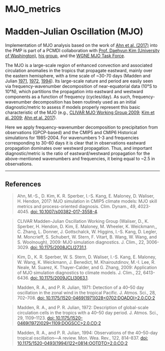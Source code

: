 # MJO_metrics


# Madden-Julian Oscillation (MJO)
Implementation of MJO analysis based on the work of [Ahn et al. (2017)][ahn2017] into the PMP is part of a PCMDI collaboration with [Prof. Daehyun Kim (University of Washington)][dhkim], [his group][dhkimgroup], and the [WGNE MJO Task Force][mjotaskforce].
 
The MJO is a large-scale region of enhanced convection and associated circulation anomalies in the tropics that propagate eastward, mainly over the eastern hemisphere, with a time scale of ~30-70 days (Madden and Julian [1971][Madden1971], [1972][Madden1972], [1994][Madden1994]). Its large-scale nature and period are easily seen via frequency-wavenumber decomposition of near-equatorial data (10°S to 10°N), which partitions the propagation into eastward and westward components as a function of frequency (cycles/day). As such, frequency-wavenumber decomposition has been routinely used as an initial diagnostic/metric to assess if models properly represent this basic characteristic of the MJO (e.g., [CLIVAR MJO Working Group 2009][clivarmjo2009]; [Kim et al. 2009][kim2009]; [Ahn et al. 2017][ahn2017]).
 
Here we apply frequency-wavenumber decomposition to precipitation from observations (GPCP-based) and the CMIP5 and CMIP6 Historical simulations for 1985-2004. For wavenumbers 1-3 and frequencies corresponding to 30-60 days it is clear that in observations eastward propagation dominates over westward propagation. Thus, and important diagnostic/metric is the ratio of eastward/westward propagation for the above-mentioned wavenumbers and frequencies, it being equal to ~2.5 in observations.

---

## References
> Ahn, M.-S., D. Kim, K. R. Sperber, I.-S. Kang, E. Maloney, D. Waliser, H. Hendon, 2017: MJO simulation in CMIP5 climate models: MJO skill metrics and process-oriented diagnosis. Clim. Dynam., 49, 4023-4045. [doi: 10.1007/s00382-017-3558-4][ahn2017].

> CLIVAR Madden-Julian Oscillation Working Group (Waliser, D., K. Sperber, H. Hendon, D. Kim, E. Maloney, M. Wheeler, K. Weickmann,, C. Zhang, L. Donner, J. Gottschalck, W. Higgins, I.-S. Kang, D. Legler, M. Moncrieff, S. Schubert, W. Stern, F. Vitart, B. Wang, W. Wang, and S. Woolnough), 2009: MJO simulation diagnostics. J. Clim., 22, 3006-3029. [doi: 10.1175/2008JCLI2731.1][clivarmjo2009].

> Kim, D., K. R. Sperber, W. S. Stern, D. Waliser, I.-S. Kang, E. Maloney, W. Wang, K. Weickmann, J. Benedict, M. Khairoutdinov, M.-I. Lee, R. Neale, M. Suarez, K. Thayer-Calder, and G. Zhang, 2009: Application of MJO simulation diagnostics to climate models. J. Clim., 22, 6413-6436. [doi: 10.1175/2009JCLI3063.1][kim2009].

> Madden, R. A., and P. R. Julian, 1971: Detection of a 40–50 day oscillation in the zonal wind in the tropical Pacific. J. Atmos. Sci., 28, 702–708. [doi: 10.1175/1520-0469(1971)028<0702:DOADOI>2.0.CO;2][Madden1971]

> Madden, R. A., and P. R. Julian, 1972: Description of global-scale circulation cells in the tropics with a 40–50 day period. J. Atmos. Sci., 29, 1109–1123. [doi: 10.1175/1520-0469(1972)029<1109:DOGSCC>2.0.CO;2][Madden1972]

> Madden, R. A., and P. R. Julian, 1994: Observations of the 40–50-day tropical oscillation—A review. Mon. Wea. Rev., 122, 814–837. [doi: 10.1175/1520-0493(1994)122<0814:OOTDTO>2.0.CO;2][Madden1994]
 

[dhkim]: https://atmos.uw.edu/faculty-and-research/core-faculty/daehyun-kim/
[dhkimgroup]: https://sites.google.com/uw.edu/kimresearchgroup
[mjotaskforce]: http://www.wmo.int/pages/prog/arep/wwrp/new/MJO_Task_Force_index.html

[ahn2017]: https://doi.org/10.1007/s00382-017-3558-4
[clivarmjo2009]: https://doi.org/10.1175/2008JCLI2731.1
[kim2009]: https://doi.org/10.1175/2009JCLI3063.1
[Madden1971]: https://doi.org/10.1175/1520-0469(1971)028<0702:DOADOI>2.0.CO;2
[Madden1972]: https://doi.org/10.1175/1520-0469(1972)029<1109:DOGSCC>2.0.CO;2
[Madden1994]: https://doi.org/10.1175/1520-0493(1994)122<0814:OOTDTO>2.0.CO;2
